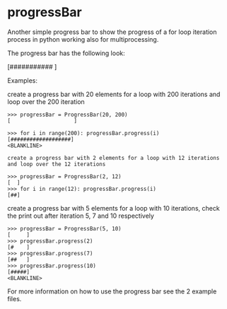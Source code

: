 # progressBar
Another simple progress bar to show the progress of a for loop iteration process
in python working also for multiprocessing.

The progress bar has the following look:

[###########         ]

Examples:
    
create a progress bar with 20 elements for a loop with 200 iterations and 
loop over the 200 iteration
    
    >>> progressBar = ProgressBar(20, 200)
    [                    ]
    
    >>> for i in range(200): progressBar.progress(i)
    [###################]
    <BLANKLINE>
    
    create a progress bar with 2 elements for a loop with 12 iterations 
    and loop over the 12 iterations
    
    >>> progressBar = ProgressBar(2, 12)
    [  ]
    >>> for i in range(12): progressBar.progress(i)
    [##]
    
create a progress bar with 5 elements for a loop with 10 iterations,
check the print out after iteration 5, 7 and 10 respectively
    
    >>> progressBar = ProgressBar(5, 10)
    [     ]
    >>> progressBar.progress(2)
    [#    ]
    >>> progressBar.progress(7)
    [##   ]
    >>> progressBar.progress(10)
    [#####]
    <BLANKLINE>
    
For more information on how to use the progress bar see the 2 example files.